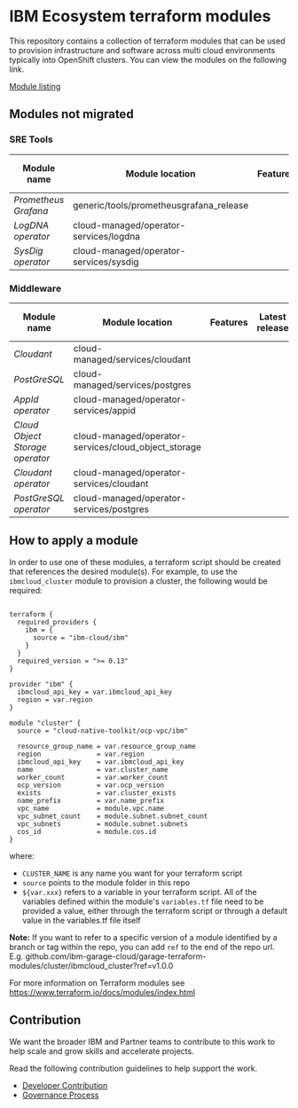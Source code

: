 # IBM Ecosystem terraform modules

This repository contains a collection of terraform modules that
can be used to provision infrastructure and software across multi cloud environments typically into OpenShift
clusters. You can view the modules on the following link.

[Module listing](https://modules.cloudnativetoolkit.dev/)

## Modules not migrated

### SRE Tools

| **Module name**                 | **Module location**                                                      | **Features** | **Latest release** | **Last build status** |
|---------------------------------|--------------------------------------------------------------------------|-------|--------------------|-----------------------|
| *Prometheus Grafana*            | generic/tools/prometheusgrafana_release | | | |
| *LogDNA operator*               | cloud-managed/operator-services/logdna                                   |       | | |
| *SysDig operator*               | cloud-managed/operator-services/sysdig                                   |       | | |

### Middleware

| **Module name**                 | **Module location**                                                      | **Features** | **Latest release** | **Last build status** |
|---------------------------------|--------------------------------------------------------------------------|-------|--------------------|-----------------------|
| *Cloudant*                      | cloud-managed/services/cloudant                                          |       | | |
| *PostGreSQL*                    | cloud-managed/services/postgres                                          |       | | |
| *AppId operator*                | cloud-managed/operator-services/appid                                    |       | | |
| *Cloud Object Storage operator* | cloud-managed/operator-services/cloud_object_storage                     |       | | |
| *Cloudant operator*             | cloud-managed/operator-services/cloudant                                 |       | | |
| *PostGreSQL operator*           | cloud-managed/operator-services/postgres                                 |       | | |

## How to apply a module

In order to use one of these modules, a terraform script should be created that references the desired module(s). For example, to use the `ibmcloud_cluster` module to provision a cluster, the following would be required:

```

terraform {
  required_providers {
    ibm = {
      source = "ibm-cloud/ibm"
    }
  }
  required_version = ">= 0.13"
}

provider "ibm" {
  ibmcloud_api_key = var.ibmcloud_api_key
  region = var.region
}

module "cluster" {
  source = "cloud-native-toolkit/ocp-vpc/ibm"

  resource_group_name = var.resource_group_name
  region              = var.region
  ibmcloud_api_key    = var.ibmcloud_api_key
  name                = var.cluster_name
  worker_count        = var.worker_count
  ocp_version         = var.ocp_version
  exists              = var.cluster_exists
  name_prefix         = var.name_prefix
  vpc_name            = module.vpc.name
  vpc_subnet_count    = module.subnet.subnet_count
  vpc_subnets         = module.subnet.subnets
  cos_id              = module.cos.id
}
```

where:
- `CLUSTER_NAME` is any name you want for your terraform script
- `source` points to the module folder in this repo
- `${var.xxx}` refers to a variable in your terraform script. All of the variables defined within the module's `variables.tf` file need to be provided a value, either through the terraform script or through a default value in the variables.tf file itself

**Note:** If you want to refer to a specific version of a module identified by a branch or tag within the repo, you can add `ref` to the end of the repo url. E.g. github.com/ibm-garage-cloud/garage-terraform-modules/cluster/ibmcloud_cluster?ref=v1.0.0

For more information on Terraform modules see https://www.terraform.io/docs/modules/index.html

## Contribution

We want the broader IBM and Partner  teams to contribute to this work to help scale and grow skills and accelerate projects.

Read the following contribution guidelines to help support the work.

- [Developer Contribution](https://modules.cloudnativetoolkit.dev/#/contributing)
- [Governance Process](./governance.md)


